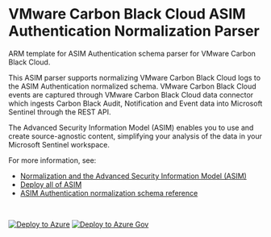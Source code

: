 # VMware Carbon Black Cloud ASIM Authentication Normalization Parser

ARM template for ASIM Authentication schema parser for VMware Carbon Black Cloud.

This ASIM parser supports normalizing VMware Carbon Black Cloud logs to the ASIM Authentication normalized schema. VMware Carbon Black Cloud events are captured through VMware Carbon Black Cloud data connector which ingests Carbon Black Audit, Notification and Event data into Microsoft Sentinel through the REST API.


The Advanced Security Information Model (ASIM) enables you to use and create source-agnostic content, simplifying your analysis of the data in your Microsoft Sentinel workspace.

For more information, see:

- [Normalization and the Advanced Security Information Model (ASIM)](https://aka.ms/AboutASIM)
- [Deploy all of ASIM](https://aka.ms/DeployASIM)
- [ASIM Authentication normalization schema reference](https://aka.ms/ASimAuthenticationDoc)

<br>

[![Deploy to Azure](https://aka.ms/deploytoazurebutton)](https://portal.azure.com/#create/Microsoft.Template/uri/https%3A%2F%2Fraw.githubusercontent.com%2FAzure%2FAzure-Sentinel%2Fmaster%2FParsers%2FASimAuthentication%2FARM%2FASimAuthenticationVMwareCarbonBlackCloud%2FASimAuthenticationVMwareCarbonBlackCloud.json) [![Deploy to Azure Gov](https://aka.ms/deploytoazuregovbutton)](https://portal.azure.us/#create/Microsoft.Template/uri/https%3A%2F%2Fraw.githubusercontent.com%2FAzure%2FAzure-Sentinel%2Fmaster%2FParsers%2FASimAuthentication%2FARM%2FASimAuthenticationVMwareCarbonBlackCloud%2FASimAuthenticationVMwareCarbonBlackCloud.json)
